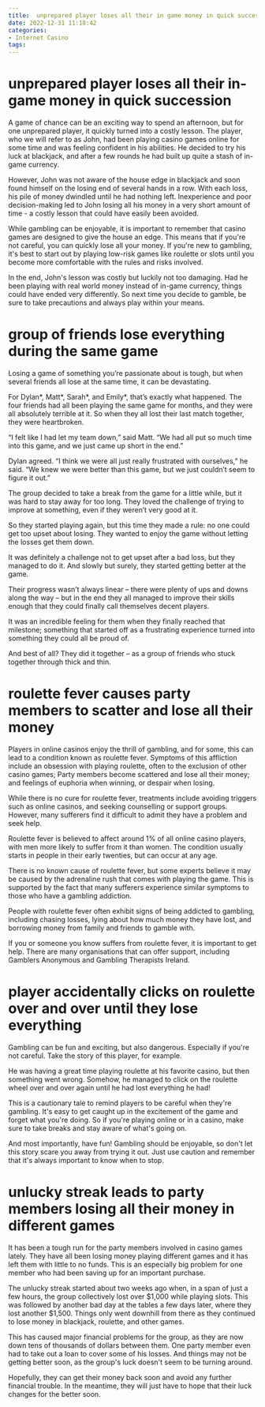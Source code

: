 ```yaml
---
title:  unprepared player loses all their in game money in quick succession 
date: 2022-12-31 11:18:42
categories:
- Internet Casino
tags:
---
```



#   unprepared player loses all their in-game money in quick succession 

A game of chance can be an exciting way to spend an afternoon, but for one unprepared player, it quickly turned into a costly lesson. The player, who we will refer to as John, had been playing casino games online for some time and was feeling confident in his abilities. He decided to try his luck at blackjack, and after a few rounds he had built up quite a stash of in-game currency.

However, John was not aware of the house edge in blackjack and soon found himself on the losing end of several hands in a row. With each loss, his pile of money dwindled until he had nothing left. Inexperience and poor decision-making led to John losing all his money in a very short amount of time - a costly lesson that could have easily been avoided.

While gambling can be enjoyable, it is important to remember that casino games are designed to give the house an edge. This means that if you're not careful, you can quickly lose all your money. If you're new to gambling, it's best to start out by playing low-risk games like roulette or slots until you become more comfortable with the rules and risks involved.

In the end, John's lesson was costly but luckily not too damaging. Had he been playing with real world money instead of in-game currency, things could have ended very differently. So next time you decide to gamble, be sure to take precautions and always play within your means.

#  group of friends lose everything during the same game

Losing a game of something you’re passionate about is tough, but when several friends all lose at the same time, it can be devastating.

For Dylan*, Matt*, Sarah*, and Emily*, that’s exactly what happened. The four friends had all been playing the same game for months, and they were all absolutely terrible at it. So when they all lost their last match together, they were heartbroken.

“I felt like I had let my team down,” said Matt. “We had all put so much time into this game, and we just came up short in the end.”

Dylan agreed. “I think we were all just really frustrated with ourselves,” he said. “We knew we were better than this game, but we just couldn’t seem to figure it out.”

The group decided to take a break from the game for a little while, but it was hard to stay away for too long. They loved the challenge of trying to improve at something, even if they weren’t very good at it.

So they started playing again, but this time they made a rule: no one could get too upset about losing. They wanted to enjoy the game without letting the losses get them down.

It was definitely a challenge not to get upset after a bad loss, but they managed to do it. And slowly but surely, they started getting better at the game.

Their progress wasn’t always linear – there were plenty of ups and downs along the way – but in the end they all managed to improve their skills enough that they could finally call themselves decent players.

It was an incredible feeling for them when they finally reached that milestone; something that started off as a frustrating experience turned into something they could all be proud of.

And best of all? They did it together – as a group of friends who stuck together through thick and thin.

#  roulette fever causes party members to scatter and lose all their money

Players in online casinos enjoy the thrill of gambling, and for some, this can lead to a condition known as roulette fever. Symptoms of this affliction include an obsession with playing roulette, often to the exclusion of other casino games; Party members become scattered and lose all their money; and feelings of euphoria when winning, or despair when losing.

While there is no cure for roulette fever, treatments include avoiding triggers such as online casinos, and seeking counselling or support groups. However, many sufferers find it difficult to admit they have a problem and seek help.

Roulette fever is believed to affect around 1% of all online casino players, with men more likely to suffer from it than women. The condition usually starts in people in their early twenties, but can occur at any age.

There is no known cause of roulette fever, but some experts believe it may be caused by the adrenaline rush that comes with playing the game. This is supported by the fact that many sufferers experience similar symptoms to those who have a gambling addiction.

People with roulette fever often exhibit signs of being addicted to gambling, including chasing losses, lying about how much money they have lost, and borrowing money from family and friends to gamble with.

If you or someone you know suffers from roulette fever, it is important to get help. There are many organisations that can offer support, including Gamblers Anonymous and Gambling Therapists Ireland.

#  player accidentally clicks on roulette over and over until they lose everything

Gambling can be fun and exciting, but also dangerous. Especially if you're not careful. Take the story of this player, for example.

He was having a great time playing roulette at his favorite casino, but then something went wrong. Somehow, he managed to click on the roulette wheel over and over again until he had lost everything he had!

This is a cautionary tale to remind players to be careful when they're gambling. It's easy to get caught up in the excitement of the game and forget what you're doing. So if you're playing online or in a casino, make sure to take breaks and stay aware of what's going on.

And most importantly, have fun! Gambling should be enjoyable, so don't let this story scare you away from trying it out. Just use caution and remember that it's always important to know when to stop.

#  unlucky streak leads to party members losing all their money in different games

It has been a tough run for the party members involved in casino games lately. They have all been losing money playing different games and it has left them with little to no funds. This is an especially big problem for one member who had been saving up for an important purchase.

The unlucky streak started about two weeks ago when, in a span of just a few hours, the group collectively lost over $1,000 while playing slots. This was followed by another bad day at the tables a few days later, where they lost another $1,500. Things only went downhill from there as they continued to lose money in blackjack, roulette, and other games.

This has caused major financial problems for the group, as they are now down tens of thousands of dollars between them. One party member even had to take out a loan to cover some of his losses. And things may not be getting better soon, as the group's luck doesn't seem to be turning around.

Hopefully, they can get their money back soon and avoid any further financial trouble. In the meantime, they will just have to hope that their luck changes for the better soon.